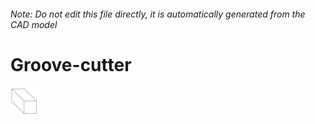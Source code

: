 ###### Note: Do not edit this file directly, it is automatically generated from the CAD model

# Groove-cutter

![](/project.svg)



 

